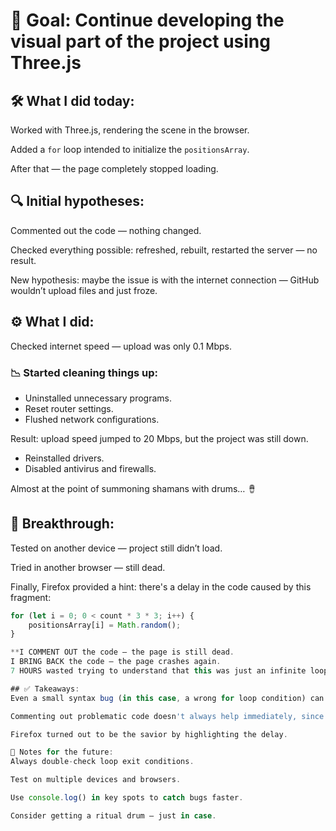 # 🎯 Goal: Continue developing the visual part of the project using Three.js

## 🛠️ What I did today:
Worked with Three.js, rendering the scene in the browser.

Added a `for` loop intended to initialize the `positionsArray`.

After that — the page completely stopped loading.

## 🔍 Initial hypotheses:
Commented out the code — nothing changed.

Checked everything possible: refreshed, rebuilt, restarted the server — no result.

New hypothesis: maybe the issue is with the internet connection — GitHub wouldn’t upload files and just froze.

## ⚙️ What I did:
Checked internet speed — upload was only 0.1 Mbps.

### 📉 Started cleaning things up:

- Uninstalled unnecessary programs.
- Reset router settings.
- Flushed network configurations.

Result: upload speed jumped to 20 Mbps, but the project was still down.

- Reinstalled drivers.
- Disabled antivirus and firewalls.

Almost at the point of summoning shamans with drums… 🪘

## 🧠 Breakthrough:
Tested on another device — project still didn’t load.

Tried in another browser — still dead.

Finally, Firefox provided a hint: there's a delay in the code caused by this fragment:

```js
for (let i = 0; 0 < count * 3 * 3; i++) {
    positionsArray[i] = Math.random();
}

**I COMMENT OUT the code — the page is still dead.
I BRING BACK the code — the page crashes again.
7 HOURS wasted trying to understand that this was just an infinite loop with zero console errors.**

## ✅ Takeaways:
Even a small syntax bug (in this case, a wrong for loop condition) can create an infinite loop without any console warnings.

Commenting out problematic code doesn't always help immediately, since browsers can cache states or hold on to hanging processes.

Firefox turned out to be the savior by highlighting the delay.

🚨 Notes for the future:
Always double-check loop exit conditions.

Test on multiple devices and browsers.

Use console.log() in key spots to catch bugs faster.

Consider getting a ritual drum — just in case.
